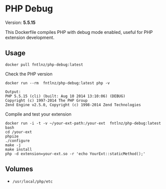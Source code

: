 # PHP Debug
Version: **5.5.15**

This Dockerfile compiles PHP with debug mode enabled, useful for PHP extension development.


## Usage
```
docker pull fntlnz/php-debug:latest
```

Check the PHP version
```
docker run --rm  fntlnz/php-debug:latest php -v

Output:
PHP 5.5.15 (cli) (built: Aug 10 2014 13:10:06) (DEBUG)
Copyright (c) 1997-2014 The PHP Group
Zend Engine v2.5.0, Copyright (c) 1998-2014 Zend Technologies
```


Compile and test your extension
```
docker run -i -t -v ~/your-ext-path:/your-ext  fntlnz/php-debug:latest bash
cd /your-ext
phpize
./configure
make -j
make install
php -d extension=your-ext.so -r 'echo YourExt::staticMethod();'
```

## Volumes
- `/usr/local/php/etc`